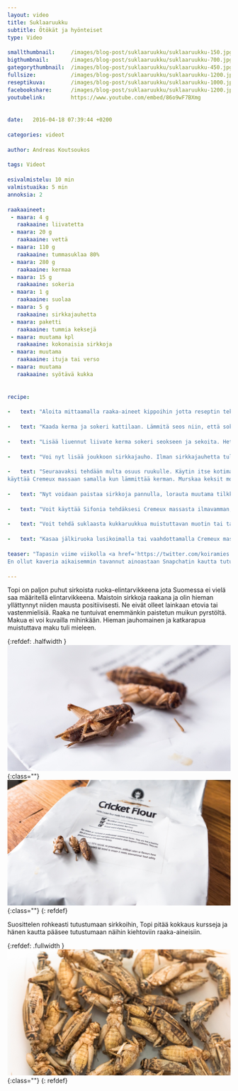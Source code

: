 ```yaml
---
layout: video
title: Suklaaruukku
subtitle: Ötökät ja hyönteiset
type: Video

smallthumbnail: 	/images/blog-post/suklaaruukku/suklaaruukku-150.jpg
bigthumbnail:		/images/blog-post/suklaaruukku/suklaaruukku-700.jpg
gategorythumbnail: 	/images/blog-post/suklaaruukku/suklaaruukku-450.jpg
fullsize: 			/images/blog-post/suklaaruukku/suklaaruukku-1200.jpg
reseptikuva:		/images/blog-post/suklaaruukku/suklaaruukku-1000.jpg
facebookshare:		/images/blog-post/suklaaruukku/suklaaruukku-1200.jpg
youtubelink: 		https://www.youtube.com/embed/86o9wF7BXmg


date:	2016-04-18 07:39:44 +0200

categories: videot 

author: Andreas Koutsoukos

tags: Videot

esivalmistelu: 10 min
valmistuaika: 5 min
annoksia: 2

raakaaineet:
 - maara: 4 g
   raakaaine: liivatetta
 - maara: 20 g
   raakaaine: vettä   
 - maara: 110 g
   raakaaine: tummasuklaa 80%
 - maara: 280 g
   raakaaine: kermaa
 - maara: 15 g
   raakaaine: sokeria
 - maara: 1 g
   raakaaine: suolaa     
 - maara: 5 g
   raakaaine: sirkkajauhetta  
 - maara: paketti
   raakaaine: tummia keksejä  
 - maara: muutama kpl
   raakaaine: kokonaisia sirkkoja    
 - maara: muutama
   raakaaine: ituja tai verso
 - maara: muutama
   raakaaine: syötävä kukka
   
     
recipe:

-   text: "Aloita mittaamalla raaka-aineet kippoihin jotta reseptin tekeminen sujuu järjestelmällisesti. Kaada mitattu vesi liivatteisiin ja anna liivatteen liueta."

-   text: "Kaada kerma ja sokeri kattilaan. Lämmitä seos niin, että sokeri liukenee ja kerma on lämmintä jotta suklaa sulaa joukkoon."
    
-   text: "Lisää liuennut liivate kerma sokeri seokseen ja sekoita. Heti perään lisää suklaat. Hämmennä seosta kokoajan jotta suklaa sulaa. Mausta hieman suolalla."

-   text: "Voi nyt lisää joukkoon sirkkajauho. Ilman sirkkajauhetta tulee hyvää Suklaa Cremeux massa. Anna massan jäähtyä hetken jääkaapissa."

-   text: "Seuraavaksi tehdään multa osuus ruukulle. Käytin itse kotimaisia Fazerin aito vanilja keksejä. Kaavin veitsellä sisuksen pois jonka voi myös ottaa talteen ja syödä sellaisenaan tai 
käyttää Cremeux massaan samalla kun lämmittää kerman. Murskaa keksit morttelissa ja siirrä ne hetkeksi sivuun."

-   text: "Nyt voidaan paistaa sirkkoja pannulla, lorauta muutama tilkka rypsiöljyä pannulle ja paista sirkkoja hetken. Anna niiden jäähtyä lopuksi."

-   text: "Voit käyttää Sifonia tehdäksesi Cremeux massasta ilmavamman, mutta jos et omista Sifonia anna massan jäähtyä kunnes se on lusikoitavaa."

-   text: "Voit tehdä suklaasta kukkaruukkua muistuttavan muotin tai tarjota tavallisesta jälkiruoka kupista."

-   text: "Kasaa jälkiruoka lusikoimalla tai vaahdottamalla Cremeux massaa kupin pohjalle. Seuraavaksi lisää keksimuru päälle ja koristele kukilla, versoilla ja sirkoilla."

teaser: "Tapasin viime viikolla <a href='https://twitter.com/koiramies' target='_black'>@koiramiehen</a> paremmin tunnettu Snapchatissä <a href='http://www.snappaajat.fi/profiles/zztopelius' target='_black'>@zztopiliuksena</a>.
En ollut kaveria aikaisemmin tavannut ainoastaan Snapchatin kautta tutustunut. Hyönteiset kiinnostivat minua ja olen halunut pitkään tehdä reseptin jossa käyttäisin hyväkseen ötököitä. Nyt sain siihen tilaisuuden kun Topi toi minulle hieman kokonaisia sirkkoja sekä sirkkajauhoa." 

---
```


<section>
<p>
Topi on paljon puhut sirkoista ruoka-elintarvikkeena jota Suomessa ei vielä saa määritellä elintarvikkeena. Maistoin sirkkoja raakana ja olin hieman yllättynnyt niiden mausta positiivisesti.
Ne eivät olleet lainkaan etovia tai vastenmielisiä. Raaka ne tuntuivat enemmänkin paistetun muikun pyrstöltä. Makua ei voi kuvailla mihinkään. Hieman jauhomainen ja 
katkarapua muistuttava maku tuli mieleen.
</p>
</section>


{:refdef: .halfwidth }
![sirkka jälkiruoka](/images/blog-post/suklaaruukku/suklaaruukku-blogpost-2.jpg){:class=""}	
![sirkka jälkiruoka](/images/blog-post/suklaaruukku/suklaaruukku-blogpost-3.jpg){:class=""}	
{: refdef}


<section>
<p>
Suosittelen rohkeasti tutustumaan sirkkoihin, Topi pitää kokkaus kursseja ja hänen kautta pääsee tutustumaan näihin kiehtoviin raaka-aineisiin.
</p>
</section>

{:refdef: .fullwidth }
![sirkka jälkiruoka](/images/blog-post/suklaaruukku/suklaaruukku-blogpost-4.jpg){:class=""}	
{: refdef}